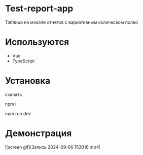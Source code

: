 # Test-report-app

Таблица на мокапе отчетов с вариативным количесвом полей

# Используются 

 - Vue
 - TypeScript

# Установка
скачать 

npm i

npm run dev

# Демонстрация 

![screen gif](Запись 2024-09-06 152016.mp4)
